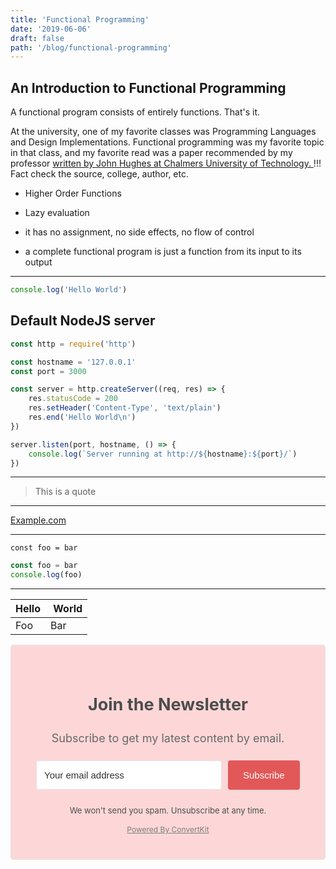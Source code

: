 ```yaml
---
title: 'Functional Programming'
date: '2019-06-06'
draft: false
path: '/blog/functional-programming'
---
```


## An Introduction to Functional Programming

A functional program consists of entirely functions. That's it.

At the university, one of my favorite classes was Programming Languages and Design Implementations. Functional programming was my favorite topic in that class, and my favorite read was a paper recommended by my professor <a href="https://www.cs.kent.ac.uk/people/staff/dat/miranda/whyfp90.pdf" target="_blank"> written by John Hughes at Chalmers University of Technology. </a>
!!! Fact check the source, college, author, etc.

-   Higher Order Functions

-   Lazy evaluation

-   it has no assignment, no side effects, no flow of control

-   a complete functional program is just a function from its input to its output

---

```js
console.log('Hello World')
```

## Default NodeJS server

```js
const http = require('http')

const hostname = '127.0.0.1'
const port = 3000

const server = http.createServer((req, res) => {
    res.statusCode = 200
    res.setHeader('Content-Type', 'text/plain')
    res.end('Hello World\n')
})

server.listen(port, hostname, () => {
    console.log(`Server running at http://${hostname}:${port}/`)
})
```

---

> This is a quote

---

[Example.com](example.com)

---

`const foo = bar`

```javascript
const foo = bar
console.log(foo)
```

---

| Hello |  World |
| ----- | ------ |
| Foo   | Bar    |

 <form action="https://app.convertkit.com/forms/1264139/subscriptions" class="seva-form formkit-form" method="post" data-sv-form="1264139" data-uid="da684f6402" data-version="5" data-options="{&quot;settings&quot;:{&quot;after_subscribe&quot;:{&quot;action&quot;:&quot;message&quot;,&quot;success_message&quot;:&quot;Success! Now check your email to confirm your subscription.&quot;,&quot;redirect_url&quot;:&quot;&quot;},&quot;analytics&quot;:{&quot;google&quot;:null,&quot;facebook&quot;:null,&quot;segment&quot;:null,&quot;pinterest&quot;:null},&quot;modal&quot;:{&quot;trigger&quot;:&quot;timer&quot;,&quot;scroll_percentage&quot;:null,&quot;timer&quot;:5,&quot;devices&quot;:&quot;all&quot;,&quot;show_once_every&quot;:15},&quot;powered_by&quot;:{&quot;show&quot;:true,&quot;url&quot;:&quot;https://convertkit.com?utm_source=dynamic&amp;utm_medium=referral&amp;utm_campaign=poweredby&amp;utm_content=form&quot;},&quot;recaptcha&quot;:{&quot;enabled&quot;:false},&quot;return_visitor&quot;:{&quot;action&quot;:&quot;show&quot;,&quot;custom_content&quot;:&quot;&quot;},&quot;slide_in&quot;:{&quot;display_in&quot;:&quot;bottom_right&quot;,&quot;trigger&quot;:&quot;timer&quot;,&quot;scroll_percentage&quot;:null,&quot;timer&quot;:5,&quot;devices&quot;:&quot;all&quot;,&quot;show_once_every&quot;:15},&quot;sticky_bar&quot;:{&quot;display_in&quot;:&quot;top&quot;,&quot;trigger&quot;:&quot;timer&quot;,&quot;scroll_percentage&quot;:null,&quot;timer&quot;:5,&quot;devices&quot;:&quot;all&quot;,&quot;show_once_every&quot;:15}},&quot;version&quot;:&quot;5&quot;}" min-width="400 500 600 700 800" style="background-color: rgba(255, 0, 0, 0.15); border-radius: 4px;"><div class="formkit-background" style="opacity: 0.2;"></div><div data-style="minimal"><div class="formkit-header" data-element="header" style="color: rgb(77, 77, 77); font-size: 27px; font-weight: 700;"><h1>Join the Newsletter</h1></div><div class="formkit-subheader" data-element="subheader" style="color: rgb(104, 104, 104); font-size: 18px;"><p>Subscribe to get my latest content by email.</p></div><ul class="formkit-alert formkit-alert-error" data-element="errors" data-group="alert"></ul><div data-element="fields" data-stacked="false" class="seva-fields formkit-fields"><div class="formkit-field"><input class="formkit-input" name="email_address" placeholder="Your email address" required="" type="email" style="color: rgb(0, 0, 0); border-color: rgb(227, 227, 227); border-radius: 4px; font-weight: 400;"></div><button data-element="submit" class="formkit-submit formkit-submit" style="color: rgb(255, 255, 255); background-color: rgb(226, 88, 89); border-radius: 4px; font-weight: 400;"><div class="formkit-spinner"><div></div><div></div><div></div></div><span>Subscribe</span></button></div><div class="formkit-guarantee" data-element="guarantee" style="color: rgb(77, 77, 77); font-size: 13px; font-weight: 400;">We won't send you spam. Unsubscribe at any time.</div><a href="https://convertkit.com?utm_source=dynamic&amp;utm_medium=referral&amp;utm_campaign=poweredby&amp;utm_content=form" class="formkit-powered-by" data-element="powered-by" target="_blank" rel="noopener noreferrer">Powered By ConvertKit</a></div><style>.formkit-form[data-uid="da684f6402"] *{box-sizing:border-box;}.formkit-form[data-uid="da684f6402"]{-webkit-font-smoothing:antialiased;-moz-osx-font-smoothing:grayscale;}.formkit-form[data-uid="da684f6402"] legend{border:none;font-size:inherit;margin-bottom:10px;padding:0;position:relative;display:table;}.formkit-form[data-uid="da684f6402"] fieldset{border:0;padding:0.01em 0 0 0;margin:0;min-width:0;}.formkit-form[data-uid="da684f6402"] body:not(:-moz-handler-blocked) fieldset{display:table-cell;}.formkit-form[data-uid="da684f6402"] h1,.formkit-form[data-uid="da684f6402"] h2,.formkit-form[data-uid="da684f6402"] h3,.formkit-form[data-uid="da684f6402"] h4,.formkit-form[data-uid="da684f6402"] h5,.formkit-form[data-uid="da684f6402"] h6{color:inherit;font-size:inherit;font-weight:inherit;}.formkit-form[data-uid="da684f6402"] p{color:inherit;font-size:inherit;font-weight:inherit;}.formkit-form[data-uid="da684f6402"] ol:not([template-default]),.formkit-form[data-uid="da684f6402"] ul:not([template-default]),.formkit-form[data-uid="da684f6402"] blockquote:not([template-default]){text-align:left;}.formkit-form[data-uid="da684f6402"] p:not([template-default]),.formkit-form[data-uid="da684f6402"] hr:not([template-default]),.formkit-form[data-uid="da684f6402"] blockquote:not([template-default]),.formkit-form[data-uid="da684f6402"] ol:not([template-default]),.formkit-form[data-uid="da684f6402"] ul:not([template-default]){color:inherit;font-style:initial;}.formkit-form[data-uid="da684f6402"][data-format="modal"]{display:none;}.formkit-form[data-uid="da684f6402"][data-format="slide in"]{display:none;}.formkit-form[data-uid="da684f6402"] .formkit-input,.formkit-form[data-uid="da684f6402"] .formkit-select,.formkit-form[data-uid="da684f6402"] .formkit-checkboxes{width:100%;}.formkit-form[data-uid="da684f6402"] .formkit-button,.formkit-form[data-uid="da684f6402"] .formkit-submit{border:0;border-radius:5px;color:#ffffff;cursor:pointer;display:inline-block;text-align:center;font-size:15px;font-weight:500;cursor:pointer;margin-bottom:15px;overflow:hidden;padding:0;position:relative;vertical-align:middle;}.formkit-form[data-uid="da684f6402"] .formkit-button:hover,.formkit-form[data-uid="da684f6402"] .formkit-submit:hover,.formkit-form[data-uid="da684f6402"] .formkit-button:focus,.formkit-form[data-uid="da684f6402"] .formkit-submit:focus{outline:none;}.formkit-form[data-uid="da684f6402"] .formkit-button:hover > span,.formkit-form[data-uid="da684f6402"] .formkit-submit:hover > span,.formkit-form[data-uid="da684f6402"] .formkit-button:focus > span,.formkit-form[data-uid="da684f6402"] .formkit-submit:focus > span{background-color:rgba(0,0,0,0.1);}.formkit-form[data-uid="da684f6402"] .formkit-button > span,.formkit-form[data-uid="da684f6402"] .formkit-submit > span{display:block;-webkit-transition:all 300ms ease-in-out;transition:all 300ms ease-in-out;padding:12px 24px;}.formkit-form[data-uid="da684f6402"] .formkit-input{background:#ffffff;font-size:15px;padding:12px;border:1px solid #e3e3e3;-webkit-flex:1 0 auto;-ms-flex:1 0 auto;flex:1 0 auto;line-height:1.4;margin:0;-webkit-transition:border-color ease-out 300ms;transition:border-color ease-out 300ms;}.formkit-form[data-uid="da684f6402"] .formkit-input:focus{outline:none;border-color:#1677be;-webkit-transition:border-color ease 300ms;transition:border-color ease 300ms;}.formkit-form[data-uid="da684f6402"] .formkit-input::-webkit-input-placeholder{color:inherit;opacity:0.8;}.formkit-form[data-uid="da684f6402"] .formkit-input::-moz-placeholder{color:inherit;opacity:0.8;}.formkit-form[data-uid="da684f6402"] .formkit-input:-ms-input-placeholder{color:inherit;opacity:0.8;}.formkit-form[data-uid="da684f6402"] .formkit-input::placeholder{color:inherit;opacity:0.8;}.formkit-form[data-uid="da684f6402"] [data-group="dropdown"]{position:relative;display:inline-block;width:100%;}.formkit-form[data-uid="da684f6402"] [data-group="dropdown"]::before{content:"";top:calc(50% - 2.5px);right:10px;position:absolute;pointer-events:none;border-color:#4f4f4f transparent transparent transparent;border-style:solid;border-width:6px 6px 0 6px;height:0;width:0;z-index:999;}.formkit-form[data-uid="da684f6402"] [data-group="dropdown"] select{height:auto;width:100%;cursor:pointer;color:#333333;line-height:1.4;margin-bottom:0;padding:0 6px;-webkit-appearance:none;-moz-appearance:none;appearance:none;font-size:15px;padding:12px;padding-right:25px;border:1px solid #e3e3e3;background:#ffffff;}.formkit-form[data-uid="da684f6402"] [data-group="dropdown"] select:focus{outline:none;}.formkit-form[data-uid="da684f6402"] [data-group="checkboxes"]{text-align:left;margin:0;}.formkit-form[data-uid="da684f6402"] [data-group="checkboxes"] [data-group="checkbox"]{margin-bottom:10px;}.formkit-form[data-uid="da684f6402"] [data-group="checkboxes"] [data-group="checkbox"] *{cursor:pointer;}.formkit-form[data-uid="da684f6402"] [data-group="checkboxes"] [data-group="checkbox"]:last-of-type{margin-bottom:0;}.formkit-form[data-uid="da684f6402"] [data-group="checkboxes"] [data-group="checkbox"] input[type="checkbox"]{display:none;}.formkit-form[data-uid="da684f6402"] [data-group="checkboxes"] [data-group="checkbox"] input[type="checkbox"] + label::after{content:none;}.formkit-form[data-uid="da684f6402"] [data-group="checkboxes"] [data-group="checkbox"] input[type="checkbox"]:checked + label::after{border-color:#ffffff;content:"";}.formkit-form[data-uid="da684f6402"] [data-group="checkboxes"] [data-group="checkbox"] input[type="checkbox"]:checked + label::before{background:#10bf7a;border-color:#10bf7a;}.formkit-form[data-uid="da684f6402"] [data-group="checkboxes"] [data-group="checkbox"] label{position:relative;display:inline-block;padding-left:28px;}.formkit-form[data-uid="da684f6402"] [data-group="checkboxes"] [data-group="checkbox"] label::before,.formkit-form[data-uid="da684f6402"] [data-group="checkboxes"] [data-group="checkbox"] label::after{position:absolute;content:"";display:inline-block;}.formkit-form[data-uid="da684f6402"] [data-group="checkboxes"] [data-group="checkbox"] label::before{height:16px;width:16px;border:1px solid #e3e3e3;background:#ffffff;left:0px;top:3px;}.formkit-form[data-uid="da684f6402"] [data-group="checkboxes"] [data-group="checkbox"] label::after{height:4px;width:8px;border-left:2px solid #4d4d4d;border-bottom:2px solid #4d4d4d;-webkit-transform:rotate(-45deg);-ms-transform:rotate(-45deg);transform:rotate(-45deg);left:4px;top:8px;}.formkit-form[data-uid="da684f6402"] .formkit-alert{background:#f9fafb;border:1px solid #e3e3e3;border-radius:5px;-webkit-flex:1 0 auto;-ms-flex:1 0 auto;flex:1 0 auto;list-style:none;margin:25px auto;padding:12px;text-align:center;width:100%;}.formkit-form[data-uid="da684f6402"] .formkit-alert:empty{display:none;}.formkit-form[data-uid="da684f6402"] .formkit-alert-success{background:#d3fbeb;border-color:#10bf7a;color:#0c905c;}.formkit-form[data-uid="da684f6402"] .formkit-alert-error{background:#fde8e2;border-color:#f2643b;color:#ea4110;}.formkit-form[data-uid="da684f6402"] .formkit-spinner{display:-webkit-box;display:-webkit-flex;display:-ms-flexbox;display:flex;height:0px;width:0px;margin:0 auto;position:absolute;top:0;left:0;right:0;width:0px;overflow:hidden;text-align:center;-webkit-transition:all 300ms ease-in-out;transition:all 300ms ease-in-out;}.formkit-form[data-uid="da684f6402"] .formkit-spinner > div{margin:auto;width:12px;height:12px;background-color:#fff;opacity:0.3;border-radius:100%;display:inline-block;-webkit-animation:formkit-bouncedelay-formkit-form-data-uid-da684f6402- 1.4s infinite ease-in-out both;animation:formkit-bouncedelay-formkit-form-data-uid-da684f6402- 1.4s infinite ease-in-out both;}.formkit-form[data-uid="da684f6402"] .formkit-spinner > div:nth-child(1){-webkit-animation-delay:-0.32s;animation-delay:-0.32s;}.formkit-form[data-uid="da684f6402"] .formkit-spinner > div:nth-child(2){-webkit-animation-delay:-0.16s;animation-delay:-0.16s;}.formkit-form[data-uid="da684f6402"] .formkit-submit[data-active] .formkit-spinner{opacity:1;height:100%;width:50px;}.formkit-form[data-uid="da684f6402"] .formkit-submit[data-active] .formkit-spinner ~ span{opacity:0;}.formkit-form[data-uid="da684f6402"] .formkit-powered-by[data-active="false"]{opacity:0.35;}@-webkit-keyframes formkit-bouncedelay-formkit-form-data-uid-da684f6402-{0%,80%,100%{-webkit-transform:scale(0);-ms-transform:scale(0);transform:scale(0);}40%{-webkit-transform:scale(1);-ms-transform:scale(1);transform:scale(1);}}@keyframes formkit-bouncedelay-formkit-form-data-uid-da684f6402-{0%,80%,100%{-webkit-transform:scale(0);-ms-transform:scale(0);transform:scale(0);}40%{-webkit-transform:scale(1);-ms-transform:scale(1);transform:scale(1);}}.formkit-form[data-uid="da684f6402"] blockquote{padding:10px 20px;margin:0 0 20px;border-left:5px solid #e1e1e1;} .formkit-form[data-uid="da684f6402"]{border:1px solid #e3e3e3;position:relative;overflow:hidden;}.formkit-form[data-uid="da684f6402"] .formkit-background{width:100%;height:100%;position:absolute;top:0;left:0;background-size:cover;background-position:center;opacity:0.3;z-index:1;}.formkit-form[data-uid="da684f6402"] [data-style="minimal"]{padding:20px;width:100%;z-index:2;position:relative;}.formkit-form[data-uid="da684f6402"] .formkit-header{margin:0 0 27px 0;text-align:center;}.formkit-form[data-uid="da684f6402"] .formkit-subheader{margin:18px 0;text-align:center;}.formkit-form[data-uid="da684f6402"] .formkit-guarantee{font-size:13px;margin:10px 0 15px 0;text-align:center;}.formkit-form[data-uid="da684f6402"] .formkit-guarantee > p{margin:0;}.formkit-form[data-uid="da684f6402"] .formkit-powered-by{color:#7d7d7d;display:block;font-size:12px;margin:10px 0 0 0;text-align:center;}.formkit-form[data-uid="da684f6402"] .formkit-fields{display:-webkit-box;display:-webkit-flex;display:-ms-flexbox;display:flex;-webkit-flex-wrap:wrap;-ms-flex-wrap:wrap;flex-wrap:wrap;margin:25px auto 0 auto;}.formkit-form[data-uid="da684f6402"] .formkit-field{min-width:220px;}.formkit-form[data-uid="da684f6402"] .formkit-field,.formkit-form[data-uid="da684f6402"] .formkit-submit{margin:0 0 15px 0;-webkit-flex:1 0 100%;-ms-flex:1 0 100%;flex:1 0 100%;}.formkit-form[data-uid="da684f6402"][min-width~="600"] [data-style="minimal"]{padding:40px;}.formkit-form[data-uid="da684f6402"][min-width~="600"] .formkit-fields[data-stacked="false"]{margin-left:-5px;margin-right:-5px;}.formkit-form[data-uid="da684f6402"][min-width~="600"] .formkit-fields[data-stacked="false"] .formkit-field,.formkit-form[data-uid="da684f6402"][min-width~="600"] .formkit-fields[data-stacked="false"] .formkit-submit{margin:0 5px 15px 5px;}.formkit-form[data-uid="da684f6402"][min-width~="600"] .formkit-fields[data-stacked="false"] .formkit-field{-webkit-flex:100 1 auto;-ms-flex:100 1 auto;flex:100 1 auto;}.formkit-form[data-uid="da684f6402"][min-width~="600"] .formkit-fields[data-stacked="false"] .formkit-submit{-webkit-flex:1 1 auto;-ms-flex:1 1 auto;flex:1 1 auto;} </style></form>
